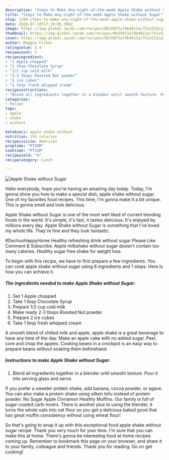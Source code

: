 ```yaml
---
description: "Steps to Make Any-night-of-the-week Apple Shake without Sugar"
title: "Steps to Make Any-night-of-the-week Apple Shake without Sugar"
slug: 1189-steps-to-make-any-night-of-the-week-apple-shake-without-sugar
date: 2020-07-10T17:19:05.396Z
image: https://img-global.cpcdn.com/recipes/0b35072a79b4613a/751x532cq70/apple-shake-without-sugar-recipe-main-photo.jpg
thumbnail: https://img-global.cpcdn.com/recipes/0b35072a79b4613a/751x532cq70/apple-shake-without-sugar-recipe-main-photo.jpg
cover: https://img-global.cpcdn.com/recipes/0b35072a79b4613a/751x532cq70/apple-shake-without-sugar-recipe-main-photo.jpg
author: Maggie Fisher
ratingvalue: 3.4
reviewcount: 3
recipeingredient:
- "1 Apple chopped"
- "1 tbsp Chocolate Syrup"
- "1/2 cup cold milk"
- "2-3 tbsps Roasted Nut powder"
- "2 ice cubes"
- "1 tbsp fresh whipped cream"
recipeinstructions:
- "Blend all ingredients together in a blender until smooth texture. Pour it into serving glass and serve."
categories:
- Recipe
tags:
- apple
- shake
- without

katakunci: apple shake without 
nutrition: 154 calories
recipecuisine: American
preptime: "PT20M"
cooktime: "PT31M"
recipeyield: "4"
recipecategory: Lunch

---
```



![Apple Shake without Sugar](https://img-global.cpcdn.com/recipes/0b35072a79b4613a/751x532cq70/apple-shake-without-sugar-recipe-main-photo.jpg)

Hello everybody, hope you're having an amazing day today. Today, I'm gonna show you how to make a special dish, apple shake without sugar. One of my favorites food recipes. This time, I'm gonna make it a bit unique. This is gonna smell and look delicious.

Apple Shake without Sugar is one of the most well liked of current trending foods in the world. It's simple, it's fast, it tastes delicious. It's enjoyed by millions every day. Apple Shake without Sugar is something that I've loved my whole life. They're fine and they look fantastic.

#DechusHappyHome Healthy refreshing drink without sugar Please Like Comment &amp; Subscribe. Apple milkshake without sugar doesn&#39;t contain too many calories. Healthy sugar free shake for weight loss.


To begin with this recipe, we have to first prepare a few ingredients. You can cook apple shake without sugar using 6 ingredients and 1 steps. Here is how you can achieve it.

<!--inarticleads1-->

##### The ingredients needed to make Apple Shake without Sugar:

1. Get 1 Apple chopped
1. Take 1 tbsp Chocolate Syrup
1. Prepare 1/2 cup cold milk
1. Make ready 2-3 tbsps Roasted Nut powder
1. Prepare 2 ice cubes
1. Take 1 tbsp fresh whipped cream


A smooth blend of chilled milk and apple, apple shake is a great beverage to have any time of the day. Make an apple cake with no added sugar. Peel, core and chop the apples. Cooking beans in a crockpot is an easy way to prepare beans without soaking them beforehand. 

<!--inarticleads2-->

##### Instructions to make Apple Shake without Sugar:

1. Blend all ingredients together in a blender until smooth texture. Pour it into serving glass and serve.


If you prefer a sweeter protein shake, add banana, cocoa powder, or agave. You can also make a protein shake using silken tofu instead of protein powder. No Sugar Apple Cinnamon Healthy Muffins. Our family is full of sugar-coated carb-lovers. There is another plus to using the blender, it turns the whole oats into oat flour so you get a delicious baked good that has great muffin consistency without using wheat flour! 

So that's going to wrap it up with this exceptional food apple shake without sugar recipe. Thank you very much for your time. I'm sure that you can make this at home. There's gonna be interesting food at home recipes coming up. Remember to bookmark this page on your browser, and share it to your family, colleague and friends. Thank you for reading. Go on get cooking!
